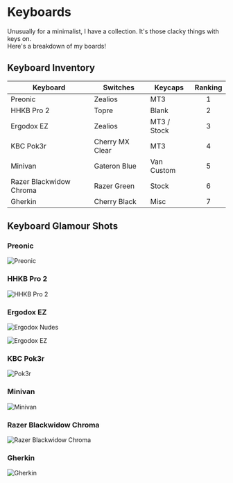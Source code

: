 # Keyboards

Unusually for a minimalist, I have a collection. It's those clacky things with keys on.  
Here's a breakdown of my boards!

## Keyboard Inventory

| Keyboard                | Switches        | Keycaps     | Ranking |
|-------------------------|-----------------|-------------|:-------:|
| Preonic                 | Zealios         | MT3         | 1       |
| HHKB Pro 2              | Topre           | Blank       | 2       |
| Ergodox EZ              | Zealios         | MT3 / Stock | 3       |
| KBC Pok3r               | Cherry MX Clear | MT3         | 4       |
| Minivan                 | Gateron Blue    | Van Custom  | 5       |
| Razer Blackwidow Chroma | Razer Green     | Stock       | 6       |
| Gherkin                 | Cherry Black    | Misc        | 7       |

## Keyboard Glamour Shots

### Preonic

![Preonic](https://shadow.coffee/bucket/keyboards/preonic.jpg)

### HHKB Pro 2

![HHKB Pro 2](https://shadow.coffee/bucket/keyboards/hhkb.jpg)

### Ergodox EZ

![Ergodox Nudes](https://shadow.coffee/bucket/keyboards/ergodox2.jpeg)

![Ergodox EZ](https://shadow.coffee/bucket/keyboards/ergodox.jpeg)

### KBC Pok3r

![Pok3r](https://shadow.coffee/bucket/keyboards/poker3.jpeg)

### Minivan

![Minivan](https://shadow.coffee/bucket/keyboards/minivan.jpeg)

### Razer Blackwidow Chroma

![Razer Blackwidow Chroma](https://shadow.coffee/bucket/keyboards/razer.jpg)

### Gherkin

![Gherkin](https://shadow.coffee/bucket/keyboards/gherkin.jpg)
